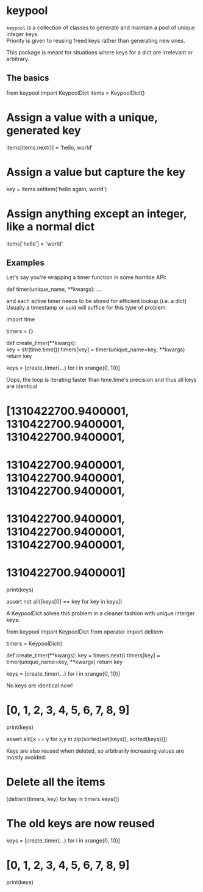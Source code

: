 # keypool

`keypool` is a collection of classes to generate and maintain a pool of unique integer keys.  
Priority is given to reusing freed keys rather than generating new ones.

This package is meant for situations where keys for a dict are irrelevant or
arbitrary.

## The basics

   from keypool import KeypoolDict
   items = KeypoolDict()
   
   # Assign a value with a unique, generated key
   items[items.next()] = 'hello, world'
   
   # Assign a value but capture the key
   key = items.setitem('hello again, world')
   
   # Assign anything except an integer, like a normal dict
   items['hello'] = 'world'

## Examples

Let's say you're wrapping a timer function in some horrible API:

   def timer(unique_name, **kwargs):
      ...
      
and each active timer needs to be stored for efficient lookup (i.e. a dict)
Usually a timestamp or uuid will suffice for this type of problem:

   import time
   
   timers = {}
   
   def create_timer(**kwargs):         
      key = str(time.time())
      timers[key] = timer(unique_name=key, **kwargs)
      return key

   keys = [create_timer(...) for i in xrange(0, 10)]

Oops, the loop is iterating faster than time.time's precision and
thus all keys are identical
   
   # [1310422700.9400001, 1310422700.9400001, 1310422700.9400001, 
   #  1310422700.9400001, 1310422700.9400001, 1310422700.9400001, 
   #  1310422700.9400001, 1310422700.9400001, 1310422700.9400001, 
   #  1310422700.9400001]
   print(keys)
   
   assert not all([keys[0] == key for key in keys])     
      
A KeypoolDict solves this problem in a cleaner fashion with unique interger keys:

   from keypool import KeypoolDict
   from operator import delitem
   
   timers = KeypoolDict()
   
   def create_timer(**kwargs):
      key = timers.next()
      timers[key] = timer(unique_name=key, **kwargs)
      return key
   
   keys = [create_timer(...) for i in xrange(0, 10)]

No keys are identical now!
   
   # [0, 1, 2, 3, 4, 5, 6, 7, 8, 9]
   print(keys)   
   
   assert all([x == y for x,y in zip(sorted(set(keys)), sorted(keys))])

Keys are also reused when deleted, so arbitrarily increasing values are mostly avoided:

   # Delete all the items
   [delitem(timers, key) for key in timers.keys()]
   
   # The old keys are now reused   
   keys = [create_timer(...) for i in xrange(0, 10)]
   
   # [0, 1, 2, 3, 4, 5, 6, 7, 8, 9]
   print(keys)   